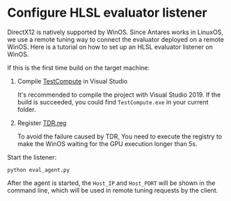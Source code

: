 # Configure HLSL evaluator listener

DirectX12 is natively supported by WinOS. Since Antares works in LinuxOS, we use a remote tuning way to connect the evaluator deployed on a remote WinOS. Here is a tutorial on how to set up an HLSL evaluator listener on WinOS.

If this is the first time build on the target machine:

1) Compile [TestCompute](TestCompute.vcxproj) in Visual Studio

    It's recommended to compile the project with Visual Studio 2019. If the build is succeeded, you could find `TestCompute.exe` in your current folder. 

2) Register [TDR.reg](TDR.reg)

    To avoid the failure caused by TDR, You need to execute the registry to make the WinOS waiting for the GPU execution longer than 5s.

Start the listener:
``` 
python eval_agent.py
```

After the agent is started, the `Host_IP` and `Host_PORT` will be shown in the command line, which will be used in remote tuning requests by the client.
